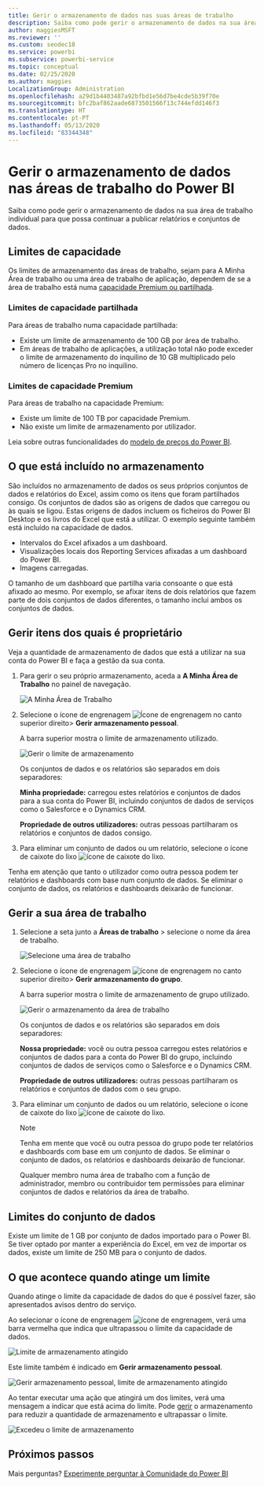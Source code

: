 ```yaml
---
title: Gerir o armazenamento de dados nas suas áreas de trabalho
description: Saiba como pode gerir o armazenamento de dados na sua área de trabalho individual para certificar-se de que pode continuar a publicar relatórios e conjuntos de dados.
author: maggiesMSFT
ms.reviewer: ''
ms.custom: seodec18
ms.service: powerbi
ms.subservice: powerbi-service
ms.topic: conceptual
ms.date: 02/25/2020
ms.author: maggies
LocalizationGroup: Administration
ms.openlocfilehash: a29d1b4403487a92bfbd1e56d7be4cde5b39f70e
ms.sourcegitcommit: bfc2baf862aade6873501566f13c744efdd146f3
ms.translationtype: HT
ms.contentlocale: pt-PT
ms.lasthandoff: 05/13/2020
ms.locfileid: "83344348"
---
```

# <a name="manage-data-storage-in-power-bi-workspaces"></a>Gerir o armazenamento de dados nas áreas de trabalho do Power BI

Saiba como pode gerir o armazenamento de dados na sua área de trabalho individual para que possa continuar a publicar relatórios e conjuntos de dados.

## <a name="capacity-limits"></a>Limites de capacidade

Os limites de armazenamento das áreas de trabalho, sejam para A Minha Área de trabalho ou uma área de trabalho de aplicação, dependem de se a área de trabalho está numa [capacidade Premium ou partilhada](../fundamentals/service-basic-concepts.md#capacities).

### <a name="shared-capacity-limits"></a>Limites de capacidade partilhada
Para áreas de trabalho numa capacidade partilhada: 

- Existe um limite de armazenamento de 100 GB por área de trabalho.
- Em áreas de trabalho de aplicações, a utilização total não pode exceder o limite de armazenamento do inquilino de 10 GB multiplicado pelo número de licenças Pro no inquilino.

### <a name="premium-capacity-limits"></a>Limites de capacidade Premium
Para áreas de trabalho na capacidade Premium:
- Existe um limite de 100 TB por capacidade Premium.
- Não existe um limite de armazenamento por utilizador.

Leia sobre outras funcionalidades do [modelo de preços do Power BI](https://powerbi.microsoft.com/pricing).

## <a name="whats-included-in-storage"></a>O que está incluído no armazenamento

São incluídos no armazenamento de dados os seus próprios conjuntos de dados e relatórios do Excel, assim como os itens que foram partilhados consigo. Os conjuntos de dados são as origens de dados que carregou ou às quais se ligou. Estas origens de dados incluem os ficheiros do Power BI Desktop e os livros do Excel que está a utilizar. O exemplo seguinte também está incluído na capacidade de dados.

* Intervalos do Excel afixados a um dashboard.
* Visualizações locais dos Reporting Services afixadas a um dashboard do Power BI.
* Imagens carregadas.

O tamanho de um dashboard que partilha varia consoante o que está afixado ao mesmo. Por exemplo, se afixar itens de dois relatórios que fazem parte de dois conjuntos de dados diferentes, o tamanho inclui ambos os conjuntos de dados.

<a name="manage"/>

## <a name="manage-items-you-own"></a>Gerir itens dos quais é proprietário

Veja a quantidade de armazenamento de dados que está a utilizar na sua conta do Power BI e faça a gestão da sua conta.

1. Para gerir o seu próprio armazenamento, aceda a **A Minha Área de Trabalho** no painel de navegação.
   
    ![A Minha Área de Trabalho](media/service-admin-manage-your-data-storage-in-power-bi/pbi_myworkspace.png)

2. Selecione o ícone de engrenagem ![Ícone de engrenagem](media/service-admin-manage-your-data-storage-in-power-bi/pbi_gearicon.png) no canto superior direito\> **Gerir armazenamento pessoal**.
   
    A barra superior mostra o limite de armazenamento utilizado.
   
    ![Gerir o limite de armazenamento](media/service-admin-manage-your-data-storage-in-power-bi/pbi_persnlstorage.png)
   
    Os conjuntos de dados e os relatórios são separados em dois separadores:
   
    **Minha propriedade:** carregou estes relatórios e conjuntos de dados para a sua conta do Power BI, incluindo conjuntos de dados de serviços como o Salesforce e o Dynamics CRM.  

    **Propriedade de outros utilizadores:** outras pessoas partilharam os relatórios e conjuntos de dados consigo.
1. Para eliminar um conjunto de dados ou um relatório, selecione o ícone de caixote do lixo ![ícone de caixote do lixo](media/service-admin-manage-your-data-storage-in-power-bi/pbi_deleteicon.png).

Tenha em atenção que tanto o utilizador como outra pessoa podem ter relatórios e dashboards com base num conjunto de dados. Se eliminar o conjunto de dados, os relatórios e dashboards deixarão de funcionar.

## <a name="manage-your-workspace"></a>Gerir a sua área de trabalho
1. Selecione a seta junto a **Áreas de trabalho** \> selecione o nome da área de trabalho.
   
    ![Selecione uma área de trabalho](media/service-admin-manage-your-data-storage-in-power-bi/pbi_groupworkspaces.png)
2. Selecione o ícone de engrenagem ![ícone de engrenagem](media/service-admin-manage-your-data-storage-in-power-bi/pbi_gearicon.png) no canto superior direito\> **Gerir armazenamento do grupo**.
   
    A barra superior mostra o limite de armazenamento de grupo utilizado.
   
    ![Gerir o armazenamento da área de trabalho](media/service-admin-manage-your-data-storage-in-power-bi/pbi_groupstorage.png)
   
    Os conjuntos de dados e os relatórios são separados em dois separadores:
   
    **Nossa propriedade:** você ou outra pessoa carregou estes relatórios e conjuntos de dados para a conta do Power BI do grupo, incluindo conjuntos de dados de serviços como o Salesforce e o Dynamics CRM.

    **Propriedade de outros utilizadores:** outras pessoas partilharam os relatórios e conjuntos de dados com o seu grupo.

3. Para eliminar um conjunto de dados ou um relatório, selecione o ícone de caixote do lixo ![ícone de caixote do lixo](media/service-admin-manage-your-data-storage-in-power-bi/pbi_deleteicon.png).
   
   > [!NOTE]
   > Tenha em mente que você ou outra pessoa do grupo pode ter relatórios e dashboards com base em um conjunto de dados. Se eliminar o conjunto de dados, os relatórios e dashboards deixarão de funcionar.
   
   Qualquer membro numa área de trabalho com a função de administrador, membro ou contribuidor tem permissões para eliminar conjuntos de dados e relatórios da área de trabalho.

## <a name="dataset-limits"></a>Limites do conjunto de dados
Existe um limite de 1 GB por conjunto de dados importado para o Power BI. Se tiver optado por manter a experiência do Excel, em vez de importar os dados, existe um limite de 250 MB para o conjunto de dados.

## <a name="what-happens-when-you-reach-a-limit"></a>O que acontece quando atinge um limite
Quando atinge o limite da capacidade de dados do que é possível fazer, são apresentados avisos dentro do serviço. 

Ao selecionar o ícone de engrenagem ![ícone de engrenagem](media/service-admin-manage-your-data-storage-in-power-bi/pbi_gearicon.png), verá uma barra vermelha que indica que ultrapassou o limite da capacidade de dados.

![Limite de armazenamento atingido](media/service-admin-manage-your-data-storage-in-power-bi/manage-storage-limit.png)

Este limite também é indicado em **Gerir armazenamento pessoal**.

 ![Gerir armazenamento pessoal, limite de armazenamento atingido](media/service-admin-manage-your-data-storage-in-power-bi/manage-storage-limit2.png)

 Ao tentar executar uma ação que atingirá um dos limites, verá uma mensagem a indicar que está acima do limite. Pode [gerir](#manage) o armazenamento para reduzir a quantidade de armazenamento e ultrapassar o limite.

 ![Excedeu o limite de armazenamento](media/service-admin-manage-your-data-storage-in-power-bi/powerbi-pro-over-limit.png)

 ## <a name="next-steps"></a>Próximos passos

 Mais perguntas? [Experimente perguntar à Comunidade do Power BI](https://community.powerbi.com/)
